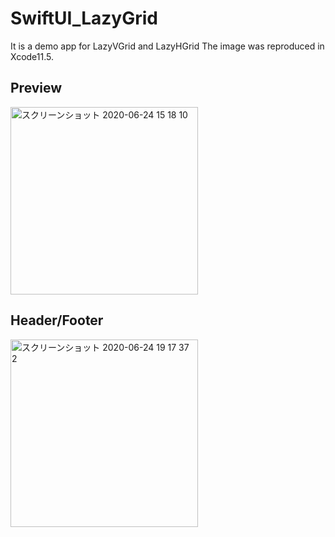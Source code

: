# SwiftUI_LazyGrid
It is a demo app for LazyVGrid and LazyHGrid
The image was reproduced in Xcode11.5.

## Preview

<img width="300" alt="スクリーンショット 2020-06-24 15 18 10" src="https://user-images.githubusercontent.com/24838521/85553447-ea29a400-b65e-11ea-8a0f-a2a3850e3822.png">

## Header/Footer

<img width="300" alt="スクリーンショット 2020-06-24 19 17 37 2" src="https://user-images.githubusercontent.com/24838521/85553427-e564f000-b65e-11ea-8dfe-4231536f85b5.png">

